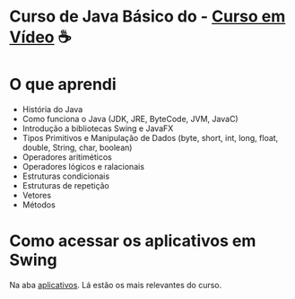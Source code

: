# Curso de Java Básico do - <a href="https://www.cursoemvideo.com/curso/java-basico/" target="blank_">Curso em Vídeo</a> ☕

# O que aprendi

<ul>
  <li>História do Java</li>
  <li>Como funciona o Java (JDK, JRE, ByteCode, JVM, JavaC)</li>
  <li>Introdução a bibliotecas Swing e JavaFX</li>
  <li>Tipos Primitivos e Manipulação de Dados (byte, short, int, long, float, double, String, char, boolean)</li>
  <li>Operadores aritiméticos</li>
  <li>Operadores lógicos e ralacionais</li>
  <li>Estruturas condicionais</li>
  <li>Estruturas de repetição</li>
  <li>Vetores</li>
  <li>Métodos</li>
</ul>

# Como acessar os aplicativos em Swing

Na aba <a href="https://github.com/devcarlosdaniel0/Curso-de-Java-Basico/tree/main/Aplicativos">aplicativos</a>. Lá estão os mais relevantes do curso.
